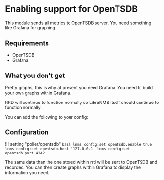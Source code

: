# Enabling support for OpenTSDB

This module sends all metrics to OpenTSDB server. You need something
like Grafana for graphing.

## Requirements

- OpenTSDB
- Grafana

## What you don't get

 Pretty graphs, this is why at present you need Grafana. You need to
 build your own graphs within Grafana.

RRD will continue to function normally so LibreNMS itself should
continue to function normally.

You can add the following to your config:

## Configuration

!!! setting "poller/opentsdb"
    ```bash
    lnms config:set opentsdb.enable true
    lnms config:set opentsdb.host '127.0.0.1'
    lnms config:set opentsdb.port 4242
    ```

The same data than the one stored within rrd will be sent to OpenTSDB
and recorded. You can then create graphs within Grafana to display the
information you need.
